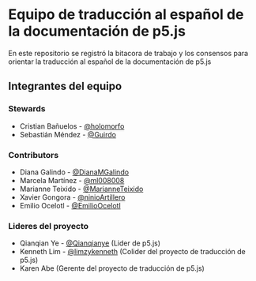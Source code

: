 # Equipo de traducción al español de la documentación de p5.js

En este repositorio se registró la bitacora de trabajo y los consensos para orientar la traducción al español de la documentación de p5.js

## Integrantes del equipo

### Stewards
- Cristian Bañuelos - [@holomorfo](https://github.com/holomorfo)
- Sebastián Méndez - [@Guirdo](https://github.com/Guirdo)

### Contributors

- Diana Galindo - [@DianaMGalindo](https://github.com/DianaMGalindo)
- Marcela Martínez - [@ml008008](https://github.com/ml008008)
- Marianne Teixido - [@MarianneTeixido](https://github.com/MarianneTeixido)
- Xavier Gongora - [@ninioArtillero](https://github.com/ninioArtillero)
- Emilio Ocelotl - [@EmilioOcelotl](https://github.com/EmilioOcelotl)

### Lideres del proyecto
- Qianqian Ye - [@Qianqianye](https://github.com/Qianqianye) (Lider de p5.js)
- Kenneth Lim - [@limzykenneth](https://github.com/limzykenneth) (Colider del proyecto de traducción de p5.js)
- Karen Abe (Gerente del proyecto de traducción de p5.js)